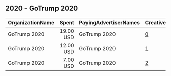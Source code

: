 ## 2020 - GoTrump 2020 
|OrganizationName|Spent|PayingAdvertiserNames|CreativeUrls|Impressions|Genders|AgeBrackets|CountryCodes|BillingAddresses|CandidateBallotInformation|
|:---|---:|:---|:---|---:|:---|:---|:---|:---|:---|
|GoTrump 2020|19.00 USD|GoTrump 2020|[0](https://www.snap.com/political-ads/asset/95acdeb0af46267c2f98d5c2c82d379490a57e0cdeffde1c9e36921776dd7369?mediaType=mp4)|9,438|MALE|35+|united states|US|Donald J Trump|
|GoTrump 2020|12.00 USD|GoTrump 2020|[1](https://www.snap.com/political-ads/asset/c7ce990d75168491edaa1305a10abcebde8e04192cadd7b94ec19817e29cec0c?mediaType=mp4)|5,978|MALE|35+|united states|US|Donald J Trump|
|GoTrump 2020|7.00 USD|GoTrump 2020|[2](https://www.snap.com/political-ads/asset/6cca8b54ea4674eac3baf2fce510afb677ead3f944630d88ba6f0c1a78e2c814?mediaType=mp4)|3,914|MALE|35+|united states|US|Donald J Trump|
